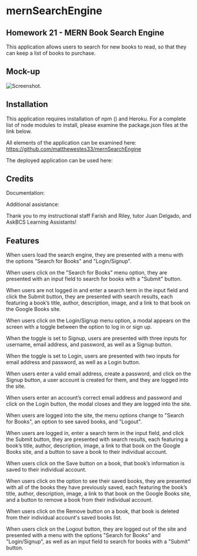 # mernSearchEngine

## Homework 21 - MERN Book Search Engine

This application allows users to search for new books to read, so that they can keep a list of books to purchase.

## Mock-up

![Screenshot.](./assets/screenshot.jpg)

## Installation

This application requires installation of npm () and Heroku. For a complete list of node modules to install, please examine the package.json files at the link below.

All elements of the application can be examined here: https://github.com/matthewestes33/mernSearchEngine

The deployed application can be used here: 

## Credits

Documentation:



Additional assistance:

Thank you to my instructional staff Farish and Riley, tutor Juan Delgado, and AskBCS Learning Assistants!

## Features

When users load the search engine, they are presented with a menu with the options "Search for Books" and "Login/Signup".

When users click on the "Search for Books" menu option, they are presented with an input field to search for books with a "Submit" button.

When users are not logged in and enter a search term in the input field and click the Submit button, they are presented with search results, each featuring a book’s title, author, description, image, and a link to that book on the Google Books site.

When users click on the Login/Signup menu option, a modal appears on the screen with a toggle between the option to log in or sign up.

When the toggle is set to Signup, users are presented with three inputs for username, email address, and password, as well as a Signup button.

When the toggle is set to Login, users are presented with two inputs for email address and password, as well as a Login button.

When users enter a valid email address, create a password, and click on the Signup button, a user account is created for them, and they are logged into the site.

When users enter an account’s correct email address and password and click on the Login button, the modal closes and they are logged into the site.

When users are logged into the site, the menu options change to "Search for Books", an option to see saved books, and "Logout".

When users are logged in, enter a search term in the input field, and click the Submit button, they are presented with search results, each featuring a book’s title, author, description, image, a link to that book on the Google Books site, and a button to save a book to their individual account.

When users click on the Save button on a book, that book’s information is saved to their individual account.

When users click on the option to see their saved books, they are presented with all of the books they have previously saved, each featuring the book’s title, author, description, image, a link to that book on the Google Books site, and a button to remove a book from their individual account.

When users click on the Remove button on a book, that book is deleted from their individual account's saved books list.

When users click on the Logout button, they are logged out of the site and  presented with a menu with the options "Search for Books" and "Login/Signup", as well as an input field to search for books with a "Submit" button.
